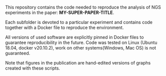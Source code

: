 This repository contains the code needed to reproduce the analysis of NGS experiments in the paper: **MY-SUPER-PAPER-TITLE**.

Each subfolder is devoted to a particular experiment and contains code together with a Docker file to reproduce the environment. 

All versions of used software are explicitly pinned in Docker files to guarantee reproducibility in the future. Code was tested on Linux (Ubuntu 18.04, docker v20.10.2), work on other systems(Windows, Mac OS) is not guaranteed.


Note that figures in the publication are hand-edited versions of graphs created with these scripts.
